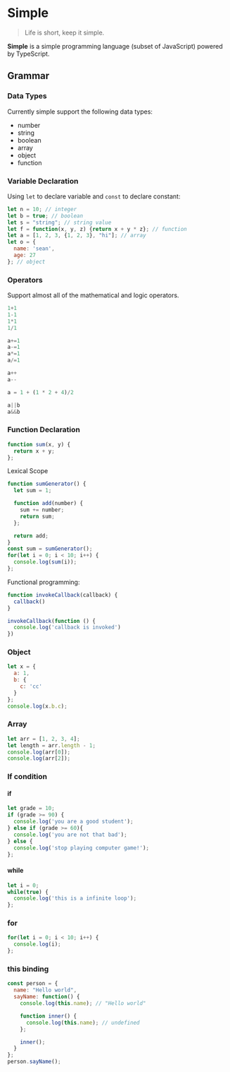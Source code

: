 # Simple
> Life is short, keep it simple.

**Simple** is a simple programming language (subset of JavaScript) powered by TypeScript.

## Grammar
### Data Types
Currently simple support the following data types:
* number
* string
* boolean
* array
* object
* function

### Variable Declaration
Using `let` to declare variable and `const` to declare constant:
```javascript
let n = 10; // integer
let b = true; // boolean
let s = "string"; // string value
let f = function(x, y, z) {return x + y * z}; // function
let a = [1, 2, 3, {1, 2, 3}, "hi"]; // array
let o = {
  name: 'sean',
  age: 27
}; // object
```
### Operators
Support almost all of the mathematical and logic operators.
```javascript
1+1
1-1
1*1
1/1

a+=1
a-=1
a*=1
a/=1

a++
a--

a = 1 + (1 * 2 + 4)/2

a||b
a&&b
```
### Function Declaration
```javascript
function sum(x, y) {
  return x + y;
};
```
Lexical Scope
```javascript
function sumGenerator() {
  let sum = 1;

  function add(number) {
    sum += number;
    return sum;
  };

  return add;
}
const sum = sumGenerator();
for(let i = 0; i < 10; i++) {
  console.log(sum(i));
};
```
Functional programming:
```javascript
function invokeCallback(callback) {
  callback()
}

invokeCallback(function () {
  console.log('callback is invoked')
})
```
### Object
```javascript
let x = {
  a: 1,
  b: {
    c: 'cc'
  }
};
console.log(x.b.c);
```
### Array
```javascript
let arr = [1, 2, 3, 4];
let length = arr.length - 1;
console.log(arr[0]);
console.log(arr[2]);
```
### If condition
#### if
```javascript
let grade = 10;
if (grade >= 90) {
  console.log('you are a good student');
} else if (grade >= 60){
  console.log('you are not that bad');
} else {
  console.log('stop playing computer game!');
};
```
#### while
```javascript
let i = 0;
while(true) {
  console.log('this is a infinite loop');
};
```
### for
```javascript
for(let i = 0; i < 10; i++) {
  console.log(i);
};
```
### this binding
```javascript
const person = {
  name: "Hello world",
  sayName: function() {
    console.log(this.name); // "Hello world"

    function inner() {
      console.log(this.name); // undefined
    };

    inner();
  }
};
person.sayName();
```
